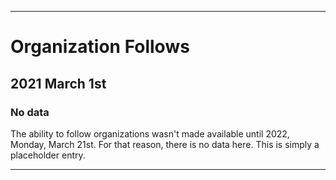
***

# Organization Follows

## 2021 March 1st

### No data

The ability to follow organizations wasn't made available until 2022, Monday, March 21st. For that reason, there is no data here. This is simply a placeholder entry.

***
